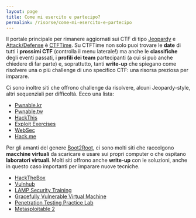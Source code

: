 ```yaml
---
layout: page
title: Come mi esercito e partecipo?
permalink: /risorse/come-mi-esercito-e-partecipo
---
```

Il portale principale per rimanere aggiornati sui CTF di tipo [Jeopardy](/about#jeopardy) e [Attack/Defense](/about#attack-defense) è [CTFTime](https://ctftime.org). Su CTFTime non solo puoi trovare le **date** di tutti i **prossimi CTF** (controlla il menu laterale!) ma anche le **classifiche** degli eventi passati, i **profili dei team** partecipanti (a cui si può anche chiedere di far parte) e, soprattutto, tanti **write-up** che spiegano come risolvere una o più challenge di uno specifico CTF: una risorsa preziosa per imparare.

Ci sono inoltre siti che offrono challenge da risolvere, alcuni Jeopardy-style, altri sequenziali per difficoltà. Ecco una lista:
 - [Pwnable.kr](http://pwnable.kr)
 - [Pwnable.tw](https://pwnable.tw/)
 - [HackThis](https://www.hackthis.co.uk)
 - [Exploit Exercises](https://exploit-exercises.com)
 - [WebSec](http://websec.fr)
 - [Hack.me](https://hack.me/)

Per gli amanti del genere [Boot2Root](/about/#boot2root), ci sono molti siti che raccolgono **macchine virtuali** da scaricare e usare sui propri computer o che ospitano **laboratori virtuali**. Molti siti offrono anche **write-up** con le soluzioni, anche in questo caso importanti per imparare nuove tecniche.
 - [HackTheBox](https://www.hackthebox.eu)
 - [Vulnhub](https://www.vulnhub.com)
 - [LAMP Security Training](https://sourceforge.net/projects/lampsecurity/files/CaptureTheFlag/)
 - [Gracefully Vulnerable Virtual Machine](https://www.gracefulsecurity.com/vulnvm/)
 - [Penetration Testing Practice Lab](http://www.amanhardikar.com/mindmaps/Practice.html)
 - [Metasploitable 2](https://community.rapid7.com/docs/DOC-1875)